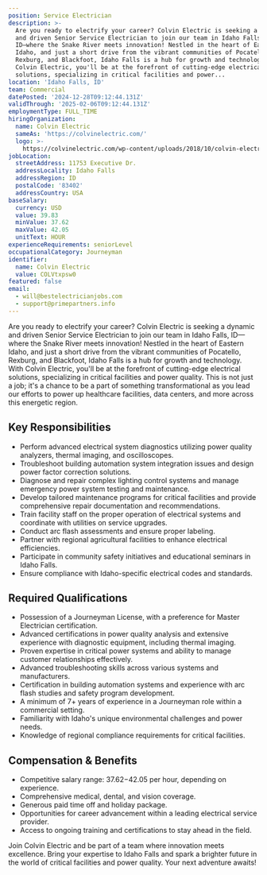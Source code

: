 ```yaml
---
position: Service Electrician
description: >-
  Are you ready to electrify your career? Colvin Electric is seeking a dynamic
  and driven Senior Service Electrician to join our team in Idaho Falls,
  ID—where the Snake River meets innovation! Nestled in the heart of Eastern
  Idaho, and just a short drive from the vibrant communities of Pocatello,
  Rexburg, and Blackfoot, Idaho Falls is a hub for growth and technology. With
  Colvin Electric, you'll be at the forefront of cutting-edge electrical
  solutions, specializing in critical facilities and power...
location: 'Idaho Falls, ID'
team: Commercial
datePosted: '2024-12-28T09:12:44.131Z'
validThrough: '2025-02-06T09:12:44.131Z'
employmentType: FULL_TIME
hiringOrganization:
  name: Colvin Electric
  sameAs: 'https://colvinelectric.com/'
  logo: >-
    https://colvinelectric.com/wp-content/uploads/2018/10/colvin-electric_footer-logo-1.png
jobLocation:
  streetAddress: 11753 Executive Dr.
  addressLocality: Idaho Falls
  addressRegion: ID
  postalCode: '83402'
  addressCountry: USA
baseSalary:
  currency: USD
  value: 39.83
  minValue: 37.62
  maxValue: 42.05
  unitText: HOUR
experienceRequirements: seniorLevel
occupationalCategory: Journeyman
identifier:
  name: Colvin Electric
  value: COLVtxpsw0
featured: false
email:
  - will@bestelectricianjobs.com
  - support@primepartners.info
---
```




Are you ready to electrify your career? Colvin Electric is seeking a dynamic and driven Senior Service Electrician to join our team in Idaho Falls, ID—where the Snake River meets innovation! Nestled in the heart of Eastern Idaho, and just a short drive from the vibrant communities of Pocatello, Rexburg, and Blackfoot, Idaho Falls is a hub for growth and technology. With Colvin Electric, you'll be at the forefront of cutting-edge electrical solutions, specializing in critical facilities and power quality. This is not just a job; it's a chance to be a part of something transformational as you lead our efforts to power up healthcare facilities, data centers, and more across this energetic region. 

## Key Responsibilities
- Perform advanced electrical system diagnostics utilizing power quality analyzers, thermal imaging, and oscilloscopes.
- Troubleshoot building automation system integration issues and design power factor correction solutions.
- Diagnose and repair complex lighting control systems and manage emergency power system testing and maintenance.
- Develop tailored maintenance programs for critical facilities and provide comprehensive repair documentation and recommendations.
- Train facility staff on the proper operation of electrical systems and coordinate with utilities on service upgrades.
- Conduct arc flash assessments and ensure proper labeling.
- Partner with regional agricultural facilities to enhance electrical efficiencies.
- Participate in community safety initiatives and educational seminars in Idaho Falls.
- Ensure compliance with Idaho-specific electrical codes and standards.

## Required Qualifications
- Possession of a Journeyman License, with a preference for Master Electrician certification.
- Advanced certifications in power quality analysis and extensive experience with diagnostic equipment, including thermal imaging.
- Proven expertise in critical power systems and ability to manage customer relationships effectively.
- Advanced troubleshooting skills across various systems and manufacturers.
- Certification in building automation systems and experience with arc flash studies and safety program development.
- A minimum of 7+ years of experience in a Journeyman role within a commercial setting.
- Familiarity with Idaho's unique environmental challenges and power needs.
- Knowledge of regional compliance requirements for critical facilities.

## Compensation & Benefits
- Competitive salary range: $37.62-$42.05 per hour, depending on experience.
- Comprehensive medical, dental, and vision coverage.
- Generous paid time off and holiday package.
- Opportunities for career advancement within a leading electrical service provider.
- Access to ongoing training and certifications to stay ahead in the field.

Join Colvin Electric and be part of a team where innovation meets excellence. Bring your expertise to Idaho Falls and spark a brighter future in the world of critical facilities and power quality. Your next adventure awaits!
